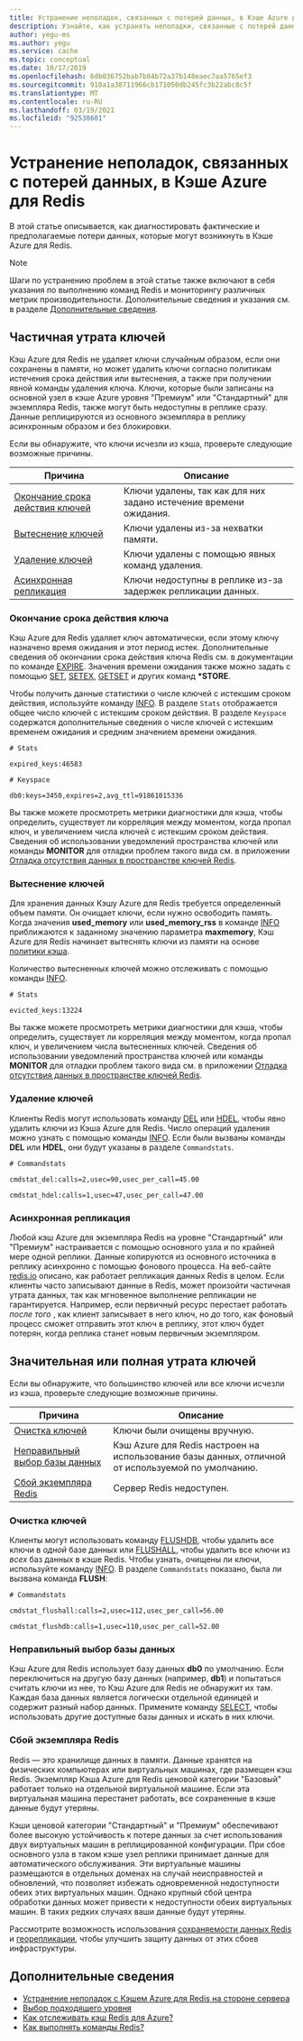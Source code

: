 ```yaml
---
title: Устранение неполадок, связанных с потерей данных, в Кэше Azure для Redis
description: Узнайте, как устранять неполадки, связанные с потерей данных, в Кэше Azure для Redis, такие как частичная или полная утрата ключей, а также истечение срока действия ключа.
author: yegu-ms
ms.author: yegu
ms.service: cache
ms.topic: conceptual
ms.date: 10/17/2019
ms.openlocfilehash: 6db036752bab7b84b72a37b148eaec7aa5765ef3
ms.sourcegitcommit: 910a1a38711966cb171050db245fc3b22abc8c5f
ms.translationtype: MT
ms.contentlocale: ru-RU
ms.lasthandoff: 03/19/2021
ms.locfileid: "92538601"
---
```

# <a name="troubleshoot-data-loss-in-azure-cache-for-redis"></a>Устранение неполадок, связанных с потерей данных, в Кэше Azure для Redis

В этой статье описывается, как диагностировать фактические и предполагаемые потери данных, которые могут возникнуть в Кэше Azure для Redis.

> [!NOTE]
> Шаги по устранению проблем в этой статье также включают в себя указания по выполнению команд Redis и мониторингу различных метрик производительности. Дополнительные сведения и указания см. в разделе [Дополнительные сведения](#additional-information).
>

## <a name="partial-loss-of-keys"></a>Частичная утрата ключей

Кэш Azure для Redis не удаляет ключи случайным образом, если они сохранены в памяти, но может удалить ключи согласно политикам истечения срока действия или вытеснения, а также при получении явной команды удаления ключа. Ключи, которые были записаны на основной узел в кэше Azure уровня "Премиум" или "Стандартный" для экземпляра Redis, также могут быть недоступны в реплике сразу. Данные реплицируются из основного экземпляра в реплику асинхронным образом и без блокировки.

Если вы обнаружите, что ключи исчезли из кэша, проверьте следующие возможные причины.

| Причина | Описание |
|---|---|
| [Окончание срока действия ключей](#key-expiration) | Ключи удалены, так как для них задано истечение времени ожидания. |
| [Вытеснение ключей](#key-eviction) | Ключи удалены из-за нехватки памяти. |
| [Удаление ключей](#key-deletion) | Ключи удалены с помощью явных команд удаления. |
| [Асинхронная репликация](#async-replication) | Ключи недоступны в реплике из-за задержек репликации данных. |

### <a name="key-expiration"></a>Окончание срока действия ключа

Кэш Azure для Redis удаляет ключ автоматически, если этому ключу назначено время ожидания и этот период истек. Дополнительные сведения об окончании срока действия ключа Redis см. в документации по команде [EXPIRE](https://redis.io/commands/expire). Значения времени ожидания также можно задать с помощью [SET](https://redis.io/commands/set), [SETEX](https://redis.io/commands/setex), [GETSET](https://redis.io/commands/getset) и других команд **\*STORE**.

Чтобы получить данные статистики о числе ключей с истекшим сроком действия, используйте команду [INFO](https://redis.io/commands/info). В разделе `Stats` отображается общее число ключей с истекшим сроком действия. В разделе `Keyspace` содержатся дополнительные сведения о числе ключей с истекшим временем ожидания и средним значением времени ожидания.

```
# Stats

expired_keys:46583

# Keyspace

db0:keys=3450,expires=2,avg_ttl=91861015336
```

Вы также можете просмотреть метрики диагностики для кэша, чтобы определить, существует ли корреляция между моментом, когда пропал ключ, и увеличением числа ключей с истекшим сроком действия. Сведения об использовании уведомлений пространства ключей или команды **MONITOR** для отладки проблем такого вида см. в приложении [Отладка отсутствия данных в пространстве ключей Redis](https://gist.github.com/JonCole/4a249477142be839b904f7426ccccf82#appendix).

### <a name="key-eviction"></a>Вытеснение ключей

Для хранения данных Кэшу Azure для Redis требуется определенный объем памяти. Он очищает ключи, если нужно освободить память. Когда значения **used_memory** или **used_memory_rss** в команде [INFO](https://redis.io/commands/info) приближаются к заданному значению параметра **maxmemory**, Кэш Azure для Redis начинает вытеснять ключи из памяти на основе [политики кэша](https://redis.io/topics/lru-cache).

Количество вытесненных ключей можно отслеживать с помощью команды [INFO](https://redis.io/commands/info).

```
# Stats

evicted_keys:13224
```

Вы также можете просмотреть метрики диагностики для кэша, чтобы определить, существует ли корреляция между моментом, когда пропал ключ, и увеличением числа вытесненных ключей. Сведения об использовании уведомлений пространства ключей или команды **MONITOR** для отладки проблем такого вида см. в приложении [Отладка отсутствия данных в пространстве ключей Redis](https://gist.github.com/JonCole/4a249477142be839b904f7426ccccf82#appendix).

### <a name="key-deletion"></a>Удаление ключей

Клиенты Redis могут использовать команду [DEL](https://redis.io/commands/del) или [HDEL](https://redis.io/commands/hdel), чтобы явно удалить ключи из Кэша Azure для Redis. Число операций удаления можно узнать с помощью команды [INFO](https://redis.io/commands/info). Если были вызваны команды **DEL** или **HDEL**, они будут указаны в разделе `Commandstats`.

```
# Commandstats

cmdstat_del:calls=2,usec=90,usec_per_call=45.00

cmdstat_hdel:calls=1,usec=47,usec_per_call=47.00
```

### <a name="async-replication"></a>Асинхронная репликация

Любой кэш Azure для экземпляра Redis на уровне "Стандартный" или "Премиум" настраивается с помощью основного узла и по крайней мере одной реплики. Данные копируются из основного источника в реплику асинхронно с помощью фонового процесса. На веб-сайте [redis.io](https://redis.io/topics/replication) описано, как работает репликация данных Redis в целом. Если клиенты часто записывают данные в Redis, может произойти частичная утрата данных, так как мгновенное выполнение репликации не гарантируется. Например, если первичный ресурс перестает работать *после того* , как клиент записывает в него ключ, но *до* того, как фоновый процесс сможет отправить этот ключ в реплику, этот ключ будет потерян, когда реплика станет новым первичным экземпляром.

## <a name="major-or-complete-loss-of-keys"></a>Значительная или полная утрата ключей

Если вы обнаружите, что большинство ключей или все ключи исчезли из кэша, проверьте следующие возможные причины.

| Причина | Описание |
|---|---|
| [Очистка ключей](#key-flushing) | Ключи были очищены вручную. |
| [Неправильный выбор базы данных](#incorrect-database-selection) | Кэш Azure для Redis настроен на использование базы данных, отличной от используемой по умолчанию. |
| [Сбой экземпляра Redis](#redis-instance-failure) | Сервер Redis недоступен. |

### <a name="key-flushing"></a>Очистка ключей

Клиенты могут использовать команду [FLUSHDB](https://redis.io/commands/flushdb), чтобы удалить все ключи в *одной* базе данных или [FLUSHALL](https://redis.io/commands/flushall), чтобы удалить все ключи из *всех* баз данных в кэше Redis. Чтобы узнать, очищены ли ключи, используйте команду [INFO](https://redis.io/commands/info). В разделе `Commandstats` показано, была ли вызвана команда **FLUSH**:

```
# Commandstats

cmdstat_flushall:calls=2,usec=112,usec_per_call=56.00

cmdstat_flushdb:calls=1,usec=110,usec_per_call=52.00
```

### <a name="incorrect-database-selection"></a>Неправильный выбор базы данных

Кэш Azure для Redis использует базу данных **db0** по умолчанию. Если переключиться на другую базу данных (например, **db1**) и попытаться считать ключи из нее, то Кэш Azure для Redis не обнаружит их там. Каждая база данных является логически отдельной единицей и содержит разный набор данных. Примените команду [SELECT](https://redis.io/commands/select), чтобы использовать другие доступные базы данных и искать в них ключи.

### <a name="redis-instance-failure"></a>Сбой экземпляра Redis

Redis — это хранилище данных в памяти. Данные хранятся на физических компьютерах или виртуальных машинах, где размещен кэш Redis. Экземпляр Кэша Azure для Redis ценовой категории "Базовый" работает только на отдельной виртуальной машине. Если эта виртуальная машина перестанет работать, все сохраненные в кэше данные будут утеряны. 

Кэши ценовой категории "Стандартный" и "Премиум" обеспечивают более высокую устойчивость к потере данных за счет использования двух виртуальных машин в реплицированной конфигурации. При сбое основного узла в таком кэше узел реплики принимает данные для автоматического обслуживания. Эти виртуальные машины размещаются в отдельных доменах на случай неисправностей и обновлений, что позволяет избежать одновременной недоступности обеих этих виртуальных машин. Однако крупный сбой центра обработки данных может привести к недоступности обеих виртуальных машин. В таких редких случаях ваши данные будут утеряны.

Рассмотрите возможность использования [сохраняемости данных Redis](https://redis.io/topics/persistence) и [георепликации](./cache-how-to-geo-replication.md), чтобы улучшить защиту данных от этих сбоев инфраструктуры.

## <a name="additional-information"></a>Дополнительные сведения

- [Устранение неполадок с Кэшем Azure для Redis на стороне сервера](cache-troubleshoot-server.md)
- [Выбор подходящего уровня](cache-overview.md#choosing-the-right-tier)
- [Как отслеживать кэш Redis для Azure?](cache-how-to-monitor.md)
- [Как выполнять команды Redis?](cache-development-faq.md#how-can-i-run-redis-commands)